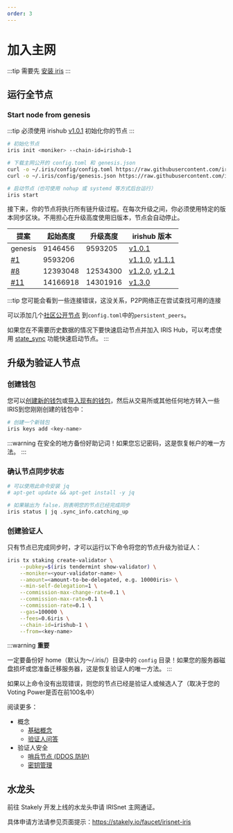 ```yaml
---
order: 3
---
```


# 加入主网

:::tip
需要先 [安装 iris](install.md)
:::

## 运行全节点

### Start node from genesis

:::tip
必须使用 irishub [v1.0.1](https://github.com/irisnet/irishub/releases/tag/v1.0.1) 初始化你的节点
:::

```bash
# 初始化节点
iris init <moniker> --chain-id=irishub-1

# 下载主网公开的 config.toml 和 genesis.json
curl -o ~/.iris/config/config.toml https://raw.githubusercontent.com/irisnet/mainnet/master/config/config.toml
curl -o ~/.iris/config/genesis.json https://raw.githubusercontent.com/irisnet/mainnet/master/config/genesis.json

# 启动节点（也可使用 nohup 或 systemd 等方式后台运行）
iris start
```

接下来，你的节点将执行所有链升级过程。在每次升级之间，你必须使用特定的版本同步区块。不用担心在升级高度使用旧版本，节点会自动停止。

| 提案 | 起始高度 | 升级高度 | irishub 版本 |
| -------- | ------------ | -------------- | ----- |
| genesis  |  9146456     |  9593205  | [v1.0.1](https://github.com/irisnet/irishub/releases/tag/v1.0.1) |
| [#1](https://irishub.iobscan.io/#/ProposalsDetail/1)  |  9593206     |    | [v1.1.0](https://github.com/irisnet/irishub/releases/tag/v1.1.0), [v1.1.1](https://github.com/irisnet/irishub/releases/tag/v1.1.1) |
| [#8](https://irishub.iobscan.io/#/ProposalsDetail/8)  |  12393048     | 12534300 | [v1.2.0](https://github.com/irisnet/irishub/releases/tag/v1.2.0), [v1.2.1](https://github.com/irisnet/irishub/releases/tag/v1.2.1) |
| [#11](https://irishub.iobscan.io/#/ProposalsDetail/11)  |  14166918     |  14301916  | [v1.3.0](https://github.com/irisnet/irishub/releases/tag/v1.3.0) |

:::tip
您可能会看到一些连接错误，这没关系，P2P网络正在尝试查找可用的连接

可以添加几个[社区公开节点](https://github.com/irisnet/mainnet/blob/master/config/community-peers.md) 到`config.toml`中的`persistent_peers`。

如果您在不需要历史数据的情况下要快速启动节点并加入 IRIS Hub，可以考虑使用 [state_sync](./state-sync.md) 功能快速启动节点。
:::

## 升级为验证人节点

### 创建钱包

您可以[创建新的钱包](../cli-client/keys.md#创建密钥)或[导入现有的钱包](../cli-client/keys.md#通过助记词恢复密钥)，然后从交易所或其他任何地方转入一些IRIS到您刚刚创建的钱包中：

```bash
# 创建一个新钱包
iris keys add <key-name>
```

:::warning
在安全的地方备份好助记词！如果您忘记密码，这是恢复帐户的唯一方法。
:::

### 确认节点同步状态

```bash
# 可以使用此命令安装 jq
# apt-get update && apt-get install -y jq

# 如果输出为 false，则表明您的节点已经完成同步
iris status | jq .sync_info.catching_up
```

### 创建验证人

只有节点已完成同步时，才可以运行以下命令将您的节点升级为验证人：

```bash
iris tx staking create-validator \
    --pubkey=$(iris tendermint show-validator) \
    --moniker=<your-validator-name> \
    --amount=<amount-to-be-delegated, e.g. 10000iris> \
    --min-self-delegation=1 \
    --commission-max-change-rate=0.1 \
    --commission-max-rate=0.1 \
    --commission-rate=0.1 \
    --gas=100000 \
    --fees=0.6iris \
    --chain-id=irishub-1 \
    --from=<key-name>
```

:::warning
**重要**

一定要备份好 home（默认为〜/.iris/）目录中的 `config` 目录！如果您的服务器磁盘损坏或您准备迁移服务器，这是恢复验证人的唯一方法。
:::

如果以上命令没有出现错误，则您的节点已经是验证人或候选人了（取决于您的Voting Power是否在前100名中）

阅读更多：

- 概念
  - [基础概念](../concepts/general-concepts.md)
  - [验证人问答](../concepts/validator-faq.md)
- 验证人安全
  - [哨兵节点 (DDOS 防护)](../concepts/sentry-nodes.md)
  - [密钥管理](../tools/kms.md)

## 水龙头

前往 Stakely 开发上线的水龙头申请 IRISnet 主网通证。

具体申请方法请参见页面提示：https://stakely.io/faucet/irisnet-iris
